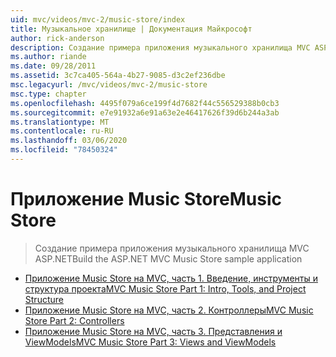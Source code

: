 ```yaml
---
uid: mvc/videos/mvc-2/music-store/index
title: Музыкальное хранилище | Документация Майкрософт
author: rick-anderson
description: Создание примера приложения музыкального хранилища MVC ASP.NET
ms.author: riande
ms.date: 09/28/2011
ms.assetid: 3c7ca405-564a-4b27-9085-d3c2ef236dbe
msc.legacyurl: /mvc/videos/mvc-2/music-store
msc.type: chapter
ms.openlocfilehash: 4495f079a6ce199f4d7682f44c556529388b0cb3
ms.sourcegitcommit: e7e91932a6e91a63e2e46417626f39d6b244a3ab
ms.translationtype: MT
ms.contentlocale: ru-RU
ms.lasthandoff: 03/06/2020
ms.locfileid: "78450324"
---
```

# <a name="music-store"></a><span data-ttu-id="f5717-103">Приложение Music Store</span><span class="sxs-lookup"><span data-stu-id="f5717-103">Music Store</span></span>

> <span data-ttu-id="f5717-104">Создание примера приложения музыкального хранилища MVC ASP.NET</span><span class="sxs-lookup"><span data-stu-id="f5717-104">Build the ASP.NET MVC Music Store sample application</span></span>

- [<span data-ttu-id="f5717-105">Приложение Music Store на MVC, часть 1. Введение, инструменты и структура проекта</span><span class="sxs-lookup"><span data-stu-id="f5717-105">MVC Music Store Part 1: Intro, Tools, and Project Structure</span></span>](mvc-music-store-part-1-intro-tools-and-project-structure.md)
- [<span data-ttu-id="f5717-106">Приложение Music Store на MVC, часть 2. Контроллеры</span><span class="sxs-lookup"><span data-stu-id="f5717-106">MVC Music Store Part 2: Controllers</span></span>](mvc-music-store-part-2-controllers.md)
- [<span data-ttu-id="f5717-107">Приложение Music Store на MVC, часть 3. Представления и ViewModels</span><span class="sxs-lookup"><span data-stu-id="f5717-107">MVC Music Store Part 3: Views and ViewModels</span></span>](mvc-music-store-part-3-views-and-viewmodels.md)

